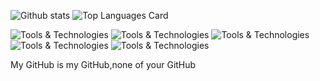 
![Github stats](https://github-readme-stats.vercel.app/api?username=Enish258&theme=highcontrast&show_icons=true&count_private=true)
![Top Languages Card](https://github-readme-stats.vercel.app/api/top-langs/?username=Enish258&layout=compact)

![Tools & Technologies](https://img.shields.io/badge/Jupyter-Tensorflow-informational?style=flat&logo=<LOGO_NAME>&logoColor=white&color=2bbc8a)
![Tools & Technologies](https://img.shields.io/badge/Python-C++-informational?style=flat&logo=<LOGO_NAME>&logoColor=white&color=2bbc8a)
![Tools & Technologies](https://img.shields.io/badge/HTML-CSS-informational?style=flat&logo=<LOGO_NAME>&logoColor=white&color=2bbc8a)
![Tools & Technologies](https://img.shields.io/badge/JS-MySQL-informational?style=flat&logo=<LOGO_NAME>&logoColor=white&color=2bbc8a)
![Tools & Technologies](https://img.shields.io/badge/PCA-DataVisualization-informational?style=flat&logo=<LOGO_NAME>&logoColor=white&color=2bbc8a)


My GitHub is my GitHub,none of your GitHub

<!--
**Enish258/Enish258** is a ✨ _special_ ✨ repository because its `README.md` (this file) appears on your GitHub profile.

Here are some ideas to get you started:

- 🔭 I’m currently working on ...
- 🌱 I’m currently learning ...
- 👯 I’m looking to collaborate on ...
- 🤔 I’m looking for help with ...
- 💬 Ask me about ...
- 📫 How to reach me: ...
- 😄 Pronouns: ...
- ⚡ Fun fact: ...
-->
